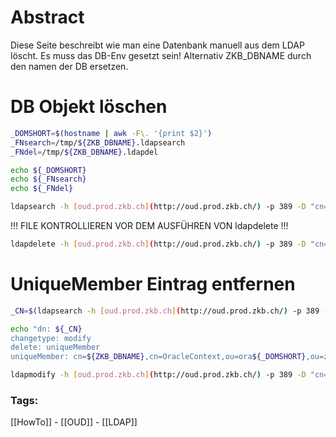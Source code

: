 
# Abstract

Diese Seite beschreibt wie man eine Datenbank manuell aus dem LDAP löscht. Es muss das DB-Env gesetzt sein! Alternativ ZKB_DBNAME durch den namen der DB ersetzen.

# DB Objekt löschen

```bash
_DOMSHORT=$(hostname | awk -F\. '{print $2}')
_FNsearch=/tmp/${ZKB_DBNAME}.ldapsearch
_FNdel=/tmp/${ZKB_DBNAME}.ldapdel

echo ${_DOMSHORT}
echo ${_FNsearch}
echo ${_FNdel}

ldapsearch -h [oud.prod.zkb.ch](http://oud.prod.zkb.ch/) -p 389 -D "cn=eusadm,ou=user,ou=ora${_DOMSHORT},ou=zkbrollen,o=zkb,c=ch" -w $(pwfetch -l eusadm) -s sub -b "cn=${ZKB_DBNAME},cn=OracleContext,ou=ora${_DOMSHORT},ou=zkbrollen,o=zkb,c=ch" "(objectClass=*)" '*' | awk NF | perl -e "print reverse <>" >${_FNsearch}
```

!!! FILE KONTROLLIEREN VOR DEM AUSFÜHREN VON ldapdelete !!!

```bash
ldapdelete -h [oud.prod.zkb.ch](http://oud.prod.zkb.ch/) -p 389 -D "cn=eusadm,ou=user,ou=ora${_DOMSHORT},ou=zkbrollen,o=zkb,c=ch" -w $(pwfetch -l eusadm) -f ${_FNsearch}
```

# UniqueMember Eintrag entfernen

```bash
_CN=$(ldapsearch -h [oud.prod.zkb.ch](http://oud.prod.zkb.ch/) -p 389 -D "cn=eusadm,ou=user,ou=ora${_DOMSHORT},ou=zkbrollen,o=zkb,c=ch" -w $(pwfetch -l eusadm) -s sub -b "cn=OracleDefaultDomain,cn=OracleDBSecurity,cn=Products,cn=OracleContext,ou=ora${_DOMSHORT},ou=zkbrollen,o=zkb,c=ch" "(&(objectClass=*)(uniqueMember=cn=${ZKB_DBNAME},cn=OracleContext,ou=ora${_DOMSHORT},ou=zkbrollen,o=zkb,c=ch))" '*')

echo "dn: ${_CN}
changetype: modify
delete: uniqueMember
uniqueMember: cn=${ZKB_DBNAME},cn=OracleContext,ou=ora${_DOMSHORT},ou=zkbrollen,o=zkb,c=ch" >${_FNdel}

ldapmodify -h [oud.prod.zkb.ch](http://oud.prod.zkb.ch/) -p 389 -D "cn=eusadm,ou=user,ou=ora${_DOMSHORT},ou=zkbrollen,o=zkb,c=ch" -w $(pwfetch -l eusadm) -f ${_FNdel}
```

### Tags:

[[HowTo]] - [[OUD]] - [[LDAP]]